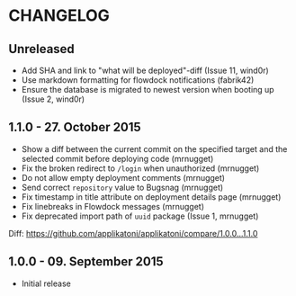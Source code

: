 # CHANGELOG

## Unreleased

* Add SHA and link to "what will be deployed"-diff (Issue 11, wind0r)
* Use markdown formatting for flowdock notifications (fabrik42)
* Ensure the database is migrated to newest version when booting up (Issue 2, wind0r)

## 1.1.0 - 27. October 2015

* Show a diff between the current commit on the specified target and the
  selected commit before deploying code (mrnugget)
* Fix the broken redirect to `/login` when unauthorized (mrnugget)
* Do not allow empty deployment comments (mrnugget)
* Send correct `repository` value to Bugsnag (mrnugget)
* Fix timestamp in title attribute on deployment details page (mrnugget)
* Fix linebreaks in Flowdock messages (mrnugget)
* Fix deprecated import path of `uuid` package (Issue 1, mrnugget)

Diff: https://github.com/applikatoni/applikatoni/compare/1.0.0...1.1.0

## 1.0.0 - 09. September 2015

* Initial release
